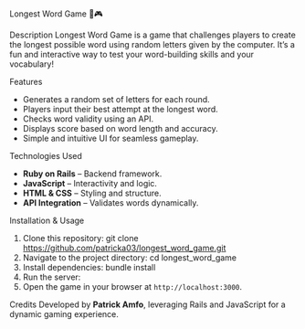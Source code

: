 Longest Word Game 🧠🎮

Description
Longest Word Game is a game that challenges players to create the longest possible word using random letters given by the computer. It’s a fun and interactive way to test your word-building skills and your vocabulary!

Features
- Generates a random set of letters for each round.
- Players input their best attempt at the longest word.
- Checks word validity using an API.
- Displays score based on word length and accuracy.
- Simple and intuitive UI for seamless gameplay.

Technologies Used
- **Ruby on Rails** – Backend framework.
- **JavaScript** – Interactivity and logic.
- **HTML & CSS** – Styling and structure.
- **API Integration** – Validates words dynamically.

Installation & Usage
1. Clone this repository:
git clone https://github.com/patricka03/longest_word_game.git
2. Navigate to the project directory:
cd longest_word_game
3. Install dependencies:
bundle install
4. Run the server:
5. Open the game in your browser at `http://localhost:3000`.

Credits
Developed by **Patrick Amfo**, leveraging Rails and JavaScript for a dynamic gaming experience.
